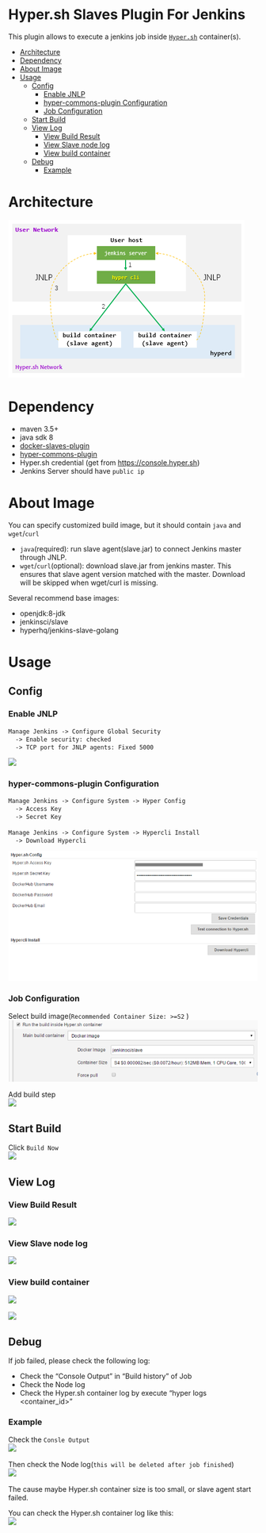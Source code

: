 Hyper.sh Slaves Plugin For Jenkins
==================================

This plugin allows to execute a jenkins job inside [`Hyper.sh`](https://hyper.sh) container(s).

<!-- TOC depthFrom:1 depthTo:6 withLinks:1 updateOnSave:1 orderedList:0 -->

- [Architecture](#architecture)
- [Dependency](#dependency)
- [About Image](#about-image)
- [Usage](#usage)
	- [Config](#config)
		- [Enable JNLP](#enable-jnlp)
		- [hyper-commons-plugin Configuration](#hyper-commons-plugin-configuration)
		- [Job Configuration](#job-configuration)
	- [Start Build](#start-build)
	- [View Log](#view-log)
		- [View Build Result](#view-build-result)
		- [View Slave node log](#view-slave-node-log)
		- [View build container](#view-build-container)
	- [Debug](#debug)
		- [Example](#example)

<!-- /TOC -->

# Architecture
![](image/hyper.png)

# Dependency

- maven 3.5+
- java sdk 8
- [docker-slaves-plugin](https://github.com/jenkinsci/docker-slaves-plugin)
- [hyper-commons-plugin](https://github.com/jenkinsci/hyper-commons-plugin)
- Hyper.sh credential (get from https://console.hyper.sh)
- Jenkins Server should have `public ip`

# About Image

You can specify customized build image, but it should contain `java` and `wget`/`curl`
- `java`(required): run slave agent(slave.jar) to connect Jenkins master through JNLP.
- `wget`/`curl`(optional): download slave.jar from jenkins master. This ensures that slave agent version matched with the master. Download will be skipped when wget/curl is missing.

Several recommend base images:
- openjdk:8-jdk
- jenkinsci/slave
- hyperhq/jenkins-slave-golang

# Usage

## Config

### Enable JNLP
```
Manage Jenkins -> Configure Global Security
  -> Enable security: checked
  -> TCP port for JNLP agents: Fixed 5000
```
![](image/config-global-security-jnlp.png)


### hyper-commons-plugin Configuration
```
Manage Jenkins -> Configure System -> Hyper Config
  -> Access Key
  -> Secret Key

Manage Jenkins -> Configure System -> Hypercli Install
  -> Download Hypercli
```
![](image/hyper-commons-plugin-config.png)


### Job Configuration

Select build image(`Recommended Container Size: >=S2` )  
![](image/job-config-general.png)

Add build step  
![](image/job-config-build-step.png)

## Start Build
Click `Build Now`  
![](image/build-now.png)

## View Log

### View Build Result
![](image/console-output.png)

### View Slave node log
![](image/slave-node-log.png)

### View build container

![](image/build-container-info.png)

![](image/build-container-log.png)

## Debug

If job failed, please check the following log:  
- Check the “Console Output” in “Build history” of Job
- Check the Node log
- Check the Hyper.sh container log by execute “hyper logs <container_id>”

### Example

Check the `Consle Output`  
![](image/debug-console-output.png)

Then check the Node log(`this will be deleted after job finished`)  
![](image/debug-node-log.png)

The cause maybe Hyper.sh container size is too small, or slave agent start failed.

You can check the Hyper.sh container log like this:  
![](image/debug-hyper-container-log.png)
